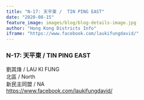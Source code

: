 ```yaml
---
title: "N-17: 天平東 /  TIN PING EAST"
date: "2020-08-15"
feature_image: images/blog/blog-details-image.jpg
author: "Hong Kong Districts Info"
iframe: "https://www.facebook.com/laukifungdavid/"
---
```


### N-17: 天平東 /  TIN PING EAST  
劉其烽 /  LAU KI FUNG  
北區 / North  
新民主同盟 / NA  
https://www.facebook.com/laukifungdavid/
